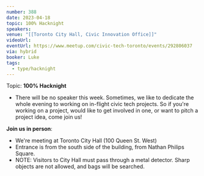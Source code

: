 ```yaml
---
number: 388
date: 2023-04-18
topic: 100% Hacknight
speakers: 
venue: "[[Toronto City Hall, Civic Innovation Office]]"
videoUrl:
eventUrl: https://www.meetup.com/civic-tech-toronto/events/292806037
via: hybrid
booker: Luke
tags:
  - type/hacknight
---
```


Topic: **100% Hacknight**

* There will be no speaker this week. Sometimes, we like to dedicate the whole evening to working on in-flight civic tech projects. So if you're working on a project, would like to get involved in one, or want to pitch a project idea, come join us!

**Join us in person**:

* We're meeting at Toronto City Hall (100 Queen St. West)
* Entrance is from the south side of the building, from Nathan Philips Square.
* NOTE: Visitors to City Hall must pass through a metal detector. Sharp objects are not allowed, and bags will be searched.
